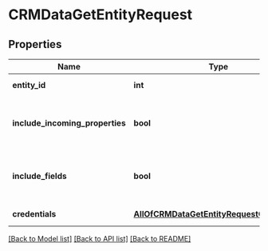 # CRMDataGetEntityRequest

## Properties
Name | Type | Description | Notes
------------ | ------------- | ------------- | -------------
**entity_id** | **int** | Entities identifier | 
**include_incoming_properties** | **bool** | Include incoming entity properties&lt;div&gt;&lt;i&gt;Defaults to False&lt;/i&gt;&lt;/div&gt; | [optional] 
**include_fields** | **bool** | Include all entity fields&lt;div&gt;&lt;i&gt;Defaults to True&lt;/i&gt;&lt;/div&gt; | [optional] 
**credentials** | [**AllOfCRMDataGetEntityRequestCredentials**](AllOfCRMDataGetEntityRequestCredentials.md) | Company API credentials | 

[[Back to Model list]](../README.md#documentation-for-models) [[Back to API list]](../README.md#documentation-for-api-endpoints) [[Back to README]](../README.md)

